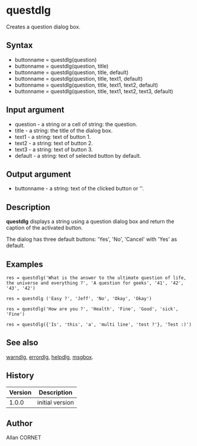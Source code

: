 

# questdlg

Creates a question dialog box.

## Syntax

- buttonname = questdlg(question)
- buttonname = questdlg(question, title)
- buttonname = questdlg(question, title, default)
- buttonname = questdlg(question, title, text1, default)
- buttonname = questdlg(question, title, text1, text2, default)
- buttonname = questdlg(question, title, text1, text2, text3, default)

## Input argument

 - question - a string or a cell of string: the question.
 - title - a string: the title of the dialog box.
 - text1 - a string: text of button 1.
 - text2 - a string: text of button 2.
 - text3 - a string: text of button 3.
 - default - a string: text of selected button by default.

## Output argument

 - buttonname - a string: text of the clicked button or ''.

## Description


  <p><b>questdlg</b> displays a string using a question dialog box and return the caption of the activated button.</p>
  <p>The dialog has three default buttons: 'Yes', 'No', 'Cancel' with 'Yes' as default.</p>


## Examples

```Nelson
res = questdlg('What is the answer to the ultimate question of life, the universe and everything ?', 'A question for geeks', '41', '42', '43', '42')
```
```Nelson
res = questdlg ('Easy ?', 'Jeff', 'No', 'Okay', 'Okay')
```
```Nelson
res = questdlg('How are you ?', 'Health', 'Fine', 'Good', 'sick', 'Fine')
```
```Nelson
res = questdlg({'Is', 'this', 'a', 'multi line', 'test ?'}, 'Test :)')
```

## See also

[warndlg](warndlg.md), [errordlg](errordlg.md), [helpdlg](helpdlg.md), [msgbox](msgbox.md).
## History

|Version|Description|
|------|------|
|1.0.0|initial version|


## Author

Allan CORNET




